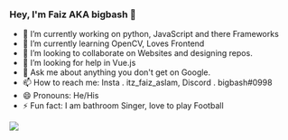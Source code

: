 ### Hey, I'm Faiz AKA bigbash 👋

- 🔭 I’m currently working on python, JavaScript and there Frameworks
- 🌱 I’m currently learning OpenCV, Loves Frontend
- 👯 I’m looking to collaborate on Websites and designing repos.
- 🤔 I’m looking for help in Vue.js
- 💬 Ask me about anything you don't get on Google.
- 📫 How to reach me: Insta . itz_faiz_aslam, Discord . bigbash#0998
- 😄 Pronouns: He/His
- ⚡ Fun fact: I am bathroom Singer, love to play Football

<img src="https://github-readme-stats.vercel.app/api?username=faizaslam11&&show_icons=true">
